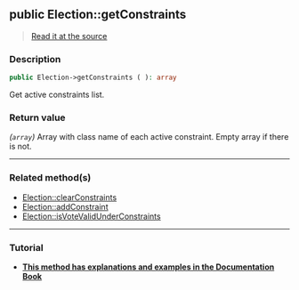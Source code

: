 ## public Election::getConstraints

> [Read it at the source](https://github.com/julien-boudry/Condorcet/blob/master/src/Election.php#L378)

### Description    

```php
public Election->getConstraints ( ): array
```

Get active constraints list.
    

### Return value   

*(`array`)* Array with class name of each active constraint. Empty array if there is not.


---------------------------------------

### Related method(s)      

* [Election::clearConstraints](/Docs/ApiReferences/Election%20Class/public%20Election--clearConstraints.md)    
* [Election::addConstraint](/Docs/ApiReferences/Election%20Class/public%20Election--addConstraint.md)    
* [Election::isVoteValidUnderConstraints](/Docs/ApiReferences/Election%20Class/public%20Election--isVoteValidUnderConstraints.md)    

---------------------------------------

### Tutorial

* **[This method has explanations and examples in the Documentation Book](https://www.condorcet.io/3.AsPhpLibrary/5.Votes/4.VoteConstraints)**    
